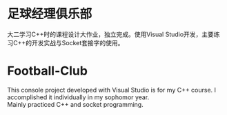 # 足球经理俱乐部 
大二学习C++时的课程设计大作业，独立完成。使用Visual Studio开发，主要练习C++的开发实战与Socket套接字的使用。

# Football-Club
This console project developed with Visual Studio is for my C++ course. I accomplished it individually in my sophomor year.<br/>
Mainly practiced C++ and socket programming. 

